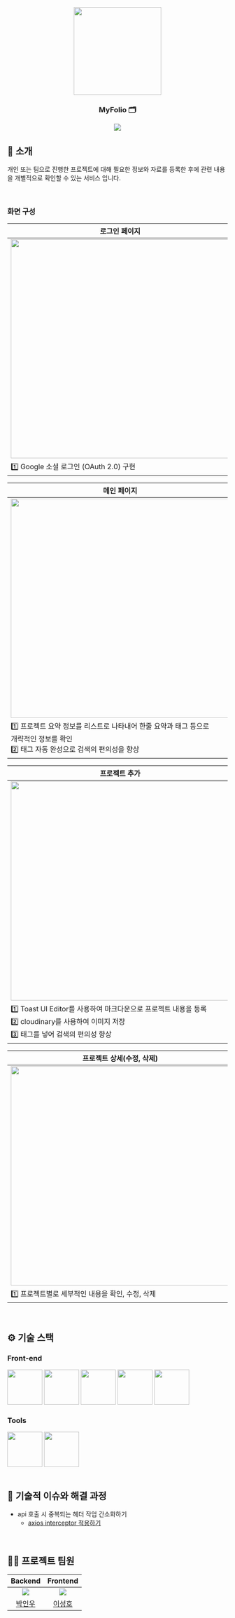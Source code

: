 <div align="center">

<!-- logo -->
<img src="https://user-images.githubusercontent.com/83394485/208670306-6f73142c-ee69-4a83-b7e0-2cc669a614c3.png" width="200"/>

### MyFolio 🗂
[<img src="https://img.shields.io/badge/프로젝트 기간-2022.12.02~2022.12.19-fab2ac?style=flat&logoColor=white" />]()

</div> 

## 📝 소개
개인 또는 팀으로 진행한 프로젝트에 대해 필요한 정보와 자료를 등록한 후에 관련 내용을 개별적으로 확인할 수 있는 서비스 입니다.

<br />

### 화면 구성
| <center>로그인 페이지</center> |
|----|
|<img src="https://user-images.githubusercontent.com/83394485/208698635-0acd2b7d-3802-428b-8e91-6ae066134bb0.gif" width="500"/>|
|1️⃣ Google 소셜 로그인 (OAuth 2.0) 구현|

| <center>메인 페이지</center> |
|----|
|<img src="https://user-images.githubusercontent.com/83394485/208681565-758e1509-db99-40b5-a2fb-d00aa977094e.gif" width="500"/>|
|1️⃣ 프로젝트 요약 정보를 리스트로 나타내어 한줄 요약과 태그 등으로 </br>개략적인 정보를 확인</br> 2️⃣ 태그 자동 완성으로 검색의 편의성을 향상|

| <center>프로젝트 추가</center>|
|----|
|<img src="https://user-images.githubusercontent.com/83394485/208694288-9465450c-c89b-4982-b0e4-ab7fc8ec02a8.gif" width="500"/>|
|1️⃣ Toast UI Editor를 사용하여 마크다운으로 프로젝트 내용을 등록 </br> 2️⃣ cloudinary를 사용하여 이미지 저장 </br> 3️⃣ 태그를 넣어 검색의 편의성 향상|

| <center>프로젝트 상세(수정, 삭제)</center>|
|----|
|<img src="https://user-images.githubusercontent.com/83394485/208697113-a1f1891c-27bc-4cb8-afc5-87d56bbe8d78.gif" width="500"/>|
|1️⃣ 프로젝트별로 세부적인 내용을 확인, 수정, 삭제|

<br />


## ⚙ 기술 스택
### Front-end
<div>
<img src="https://github.com/yewon-Noh/readme-template/blob/main/skills/JavaScript.png?raw=true" width="80">
<img src="https://github.com/yewon-Noh/readme-template/blob/main/skills/React.png?raw=true" width="80">
<img src="https://github.com/yewon-Noh/readme-template/blob/main/skills/PostCSS.png?raw=true" width="80">
<img src="https://github.com/yewon-Noh/readme-template/blob/main/skills/Axios.png?raw=true" width="80">
<img src="https://github.com/yewon-Noh/readme-template/blob/main/skills/JWT.png?raw=true" width="80">
</div>

### Tools
<div>
<img src="https://github.com/yewon-Noh/readme-template/blob/main/skills/Github.png?raw=true" width="80">
<img src="https://github.com/yewon-Noh/readme-template/blob/main/skills/Notion.png?raw=true" width="80">
</div>

<br />

## 🤔 기술적 이슈와 해결 과정
- api 호출 시 중복되는 헤더 작업 간소화하기
    - [axios interceptor 적용하기](https://leeseong010.tistory.com/133)

<br />

## 💁‍♂️ 프로젝트 팀원
|Backend|Frontend|
|:---:|:---:|
| ![](https://github.com/bestinwoo.png?size=120) | ![](https://github.com/SeongHo-C.png?size=120) |
|[박인우](https://github.com/bestinwoo)|[이성호](https://github.com/SeongHo-C)|

